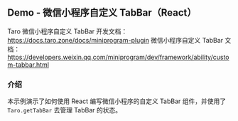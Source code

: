 ## Demo - 微信小程序自定义 TabBar（React）

Taro 微信小程序自定义 TabBar 开发文档：https://docs.taro.zone/docs/miniprogram-plugin
微信小程序自定义 TabBar 文档：https://developers.weixin.qq.com/miniprogram/dev/framework/ability/custom-tabbar.html

### 介绍

本示例演示了如何使用 React 编写微信小程序的自定义 TabBar 组件，并使用了 `Taro.getTabBar` 去管理 TabBar 的状态。
